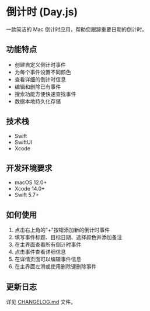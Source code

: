 # 倒计时 (Day.js)

一款简洁的 Mac 倒计时应用，帮助您跟踪重要日期的倒计时。

## 功能特点

- 创建自定义倒计时事件
- 为每个事件设置不同颜色
- 查看详细的倒计时信息
- 编辑和删除已有事件
- 搜索功能方便快速查找事件
- 数据本地持久化存储

## 技术栈

- Swift
- SwiftUI
- Xcode

## 开发环境要求

- macOS 12.0+
- Xcode 14.0+
- Swift 5.7+

## 如何使用

1. 点击右上角的"+"按钮添加新的倒计时事件
2. 填写事件标题、目标日期、选择颜色并添加备注
3. 在主界面查看所有倒计时事件
4. 点击事件查看详细信息
5. 在详情页面可以编辑事件信息
6. 在主界面左滑或使用删除键删除事件

## 更新日志

详见 [CHANGELOG.md](CHANGELOG.md) 文件。
